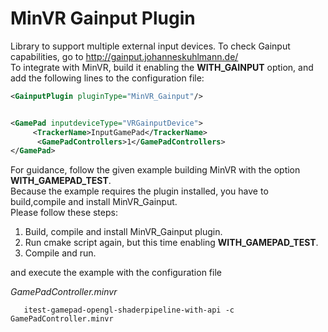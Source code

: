 # MinVR Gainput Plugin

Library to support multiple external input devices. To check Gainput capabilities, go to http://gainput.johanneskuhlmann.de/
<br/>
To integrate with MinVR, build it enabling the **WITH_GAINPUT** option, and  add the following lines to the configuration file:

```xml
<GainputPlugin pluginType="MinVR_Gainput"/>	


<GamePad inputdeviceType="VRGainputDevice">
     <TrackerName>InputGamePad</TrackerName>
      <GamePadControllers>1</GamePadControllers>
</GamePad>
```



For guidance, follow the given example building MinVR with the option **WITH_GAMEPAD_TEST**. 
<br/>
Because the example requires the plugin installed, you have to build,compile and install MinVR_Gainput. 
<br/>
Please follow these steps:


1. Build, compile and install MinVR_Gainput plugin.
2. Run cmake script again, but this time enabling **WITH_GAMEPAD_TEST**.
3. Compile and run.

and execute the example with the configuration file 

*GamePadController.minvr*

```   
   itest-gamepad-opengl-shaderpipeline-with-api -c GamePadController.minvr
```

